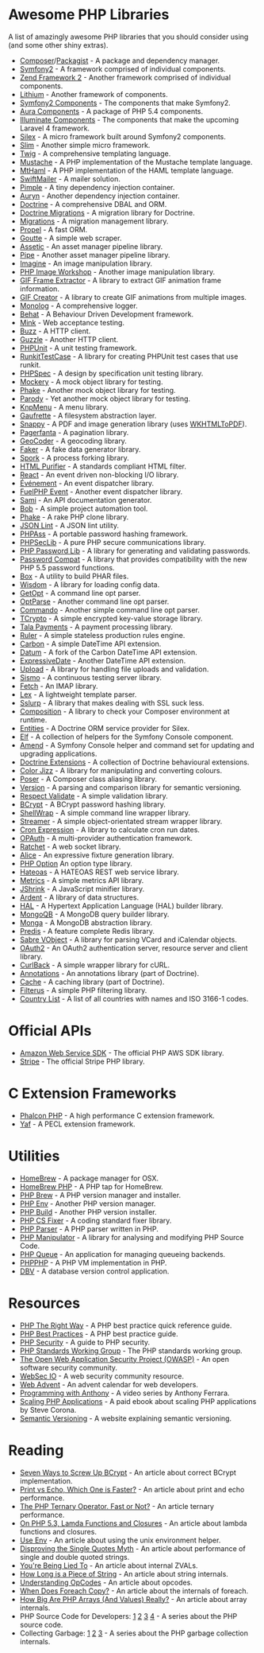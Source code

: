 # Awesome PHP Libraries

A list of amazingly awesome PHP libraries that you should consider using (and some other shiny extras).

* [Composer](http://getcomposer.org/)/[Packagist](http://packagist.org/) - A package and dependency manager.
* [Symfony2](http://symfony.com/) - A framework comprised of individual components.
* [Zend Framework 2](https://github.com/zendframework/zf2) - Another framework comprised of individual components.
* [Lithium](http://lithify.me/) - Another framework of components.
* [Symfony2 Components](http://symfony.com/doc/master/components/index.html) - The components that make Symfony2.
* [Aura Components](http://auraphp.github.com/) - A package of PHP 5.4 components. 
* [Illuminate Components](https://github.com/illuminate) - The components that make the upcoming Laravel 4 framework.
* [Silex](http://silex.sensiolabs.org/) - A micro framework built around Symfony2 components.
* [Slim](http://www.slimframework.com/) - Another simple micro framework.
* [Twig](http://twig.sensiolabs.org/) - A comprehensive templating language.
* [Mustache](https://packagist.org/packages/phly/mustache) - A PHP implementation of the Mustache template language.
* [MtHaml](https://github.com/arnaud-lb/MtHaml) - A PHP implementation of the HAML template language.
* [SwiftMailer](http://swiftmailer.org/) - A mailer solution.
* [Pimple](http://pimple.sensiolabs.org/) - A tiny dependency injection container.
* [Auryn](https://github.com/rdlowrey/Auryn) - Another dependency injection container.
* [Doctrine](http://www.doctrine-project.org/) - A comprehensive DBAL and ORM.
* [Doctrine Migrations](http://docs.doctrine-project.org/projects/doctrine-migrations/en/latest/toc.html) - A migration library for Doctrine.
* [Migrations](https://github.com/icomefromthenet/Migrations) - A migration management library.
* [Propel](http://www.propelorm.org/) - A fast ORM.
* [Goutte](https://github.com/fabpot/Goutte) - A simple web scraper.
* [Assetic](https://github.com/kriswallsmith/assetic) - An asset manager pipeline library.
* [Pipe](https://github.com/CHH/pipe) - Another asset manager pipeline library.
* [Imagine](http://imagine.readthedocs.org/en/latest/index.html) - An image manipulation library.
* [PHP Image Workshop](https://github.com/Sybio/ImageWorkshop) - Another image manipulation library.
* [GIF Frame Extractor](https://github.com/Sybio/GifFrameExtractor) - A library to extract GIF animation frame information.
* [GIF Creator](https://github.com/Sybio/GifCreator) - A library to create GIF animations from multiple images.
* [Monolog](https://github.com/Seldaek/monolog) - A comprehensive logger.
* [Behat](http://behat.org/) - A Behaviour Driven Development framework.
* [Mink](http://mink.behat.org/) - Web acceptance testing.
* [Buzz](https://github.com/kriswallsmith/Buzz) - A HTTP client.
* [Guzzle](http://guzzlephp.org/) - Another HTTP client.
* [PHPUnit](https://github.com/sebastianbergmann/phpunit) - A unit testing framework.
* [RunkitTestCase](https://github.com/kherge/RunkitTestCase) - A library for creating PHPUnit test cases that use runkit.
* [PHPSpec](https://github.com/phpspec/phpspec2) - A design by specification unit testing library.
* [Mockery](https://github.com/padraic/mockery) - A mock object library for testing.
* [Phake](https://github.com/mlively/Phake) - Another mock object library for testing.
* [Parody](https://github.com/dotink/Parody) - Yet another mock object library for testing.
* [KnpMenu](https://github.com/KnpLabs/KnpMenu) - A menu library.
* [Gaufrette](https://github.com/KnpLabs/Gaufrette) - A filesystem abstraction layer.
* [Snappy](https://github.com/KnpLabs/snappy) - A PDF and image generation library (uses [WKHTMLToPDF](https://github.com/antialize/wkhtmltopdf)).
* [Pagerfanta](https://github.com/whiteoctober/Pagerfanta) - A pagination library.
* [GeoCoder](http://geocoder-php.org/) - A geocoding library.
* [Faker](https://github.com/fzaninotto/Faker) - A fake data generator library.
* [Spork](https://github.com/kriswallsmith/spork) - A process forking library.
* [HTML Purifier](https://github.com/ezyang/htmlpurifier) - A standards compliant HTML filter.
* [React](https://github.com/react-php/react) - An event driven non-blocking I/O library.
* [Événement](https://github.com/igorw/evenement) - An event dispatcher library.
* [FuelPHP Event](https://github.com/fuelphp/event) - Another event dispatcher library.
* [Sami](https://github.com/fabpot/Sami) - An API documentation generator.
* [Bob](https://github.com/CHH/bob) - A simple project automation tool.
* [Phake](https://github.com/jaz303/phake) - A rake PHP clone library.
* [JSON Lint](https://github.com/Seldaek/jsonlint) - A JSON lint utility.
* [PHPAss](http://www.openwall.com/phpass/) - A portable password hashing framework.
* [PHPSecLib](http://phpseclib.sourceforge.net/) - A pure PHP secure communications library.
* [PHP Password Lib](https://github.com/ircmaxell/PHP-PasswordLib) - A library for generating and validating passwords.
* [Password Compat](https://github.com/ircmaxell/password_compat) - A library that provides compatibility with the new PHP 5.5 password functions.
* [Box](https://github.com/kherge/Box) - A utility to build PHAR files.
* [Wisdom](https://github.com/kherge/Wisdom) - A library for loading config data.
* [GetOpt](ulrichsg/getopt-php) - A command line opt parser.
* [OptParse](https://github.com/CHH/optparse) - Another command line opt parser.
* [Commando](https://github.com/nategood/commando) - Another simple command line opt parser.
* [TCrypto](https://github.com/timoh6/TCrypto) - A simple encrypted key-value storage library.
* [Tala Payments](https://github.com/adrianmacneil/tala-payments) - A payment processing library.
* [Ruler](https://github.com/bobthecow/Ruler) - A simple stateless production rules engine.
* [Carbon](https://github.com/briannesbitt/Carbon) - A simple DateTime API extension.
* [Datum](https://github.com/dandoescode/datum) - A fork of the Carbon DateTime API extension.
* [ExpressiveDate](https://github.com/jasonlewis/expressive-date) - Another DateTime API extension.
* [Upload](https://github.com/codeguy/Upload) - A library for handling file uploads and validation.
* [Sismo](http://sismo.sensiolabs.org/) - A continuous testing server library.
* [Fetch](https://github.com/tedivm/Fetch) - An IMAP library.
* [Lex](https://github.com/pyrocms/lex) - A lightweight template parser.
* [Sslurp](https://github.com/EvanDotPro/Sslurp) - A library that makes dealing with SSL suck less.
* [Composition](https://github.com/composition/composition) - A library to check your Composer environment at runtime.
* [Entities](https://github.com/kherge/Entities) - A Doctrine ORM service provider for Silex.
* [Elf](https://github.com/kherge/Elf) - A collection of helpers for the Symfony Console component.
* [Amend](https://github.com/kherge/Amend) - A Symfony Console helper and command set for updating and upgrading applications.
* [Doctrine Extensions](https://github.com/l3pp4rd/DoctrineExtensions) - A collection of Doctrine behavioural extensions.
* [Color Jizz](https://github.com/mikeemoo/ColorJizz-PHP) - A library for manipulating and converting colours.
* [Poser](https://github.com/FrenkyNet/Poser) - A Composer class aliasing library.
* [Version](https://github.com/kherge/Version) - A parsing and comparison library for semantic versioning.
* [Respect Validate](https://github.com/Respect/Validation) - A simple validation library.
* [BCrypt](https://github.com/kherge/Bcrypt) - A BCrypt password hashing library.
* [ShellWrap](https://github.com/MrRio/shellwrap) - A simple command line wrapper library.
* [Streamer](https://github.com/fzaninotto/Streamer) - A simple object-orientated stream wrapper library.
* [Cron Expression](https://github.com/mtdowling/cron-expression) - A library to calculate cron run dates.
* [OPAuth](https://github.com/uzyn/opauth) - A multi-provider authentication framework.
* [Ratchet](https://github.com/cboden/Ratchet) - A web socket library.
* [Alice](https://github.com/nelmio/alice) - An expressive fixture generation library.
* [PHP Option](https://github.com/schmittjoh/php-option) An option type library.
* [Hateoas](https://github.com/willdurand/Hateoas) - A HATEOAS REST web service library.
* [Metrics](https://github.com/beberlei/metrics) - A simple metrics API library.
* [JShrink](https://github.com/tedivm/JShrink) - A JavaScript minifier library.
* [Ardent](https://github.com/morrisonlevi/Ardent) - A library of data structures.
* [HAL](https://github.com/blongden/hal) - A Hypertext Application Language (HAL) builder library.
* [MongoQB](https://github.com/alexbilbie/MongoQB) - A MongoDB query builder library.
* [Monga](https://github.com/FrenkyNet/Monga) - A MongoDB abstraction library.
* [Predis](https://github.com/nrk/predis) - A feature complete Redis library.
* [Sabre VObject](https://github.com/evert/sabre-vobject) - A library for parsing VCard and iCalendar objects.
* [OAuth2](https://github.com/lncd/OAuth2) - An OAuth2 authentication server, resource server and client library.
* [CurlBack](https://github.com/jwoodcock/CurlBack) - A simple wrapper library for cURL.
* [Annotations](https://github.com/doctrine/annotations) - An annotations library (part of Doctrine).
* [Cache](https://github.com/doctrine/cache) - A caching library (part of Doctrine).
* [Filterus](https://github.com/ircmaxell/filterus) - A simple PHP filtering library.
* [Country List](https://github.com/umpirsky/country-list) - A list of all countries with names and ISO 3166-1 codes.

# Official APIs

* [Amazon Web Service SDK](https://github.com/aws/aws-sdk-php) - The official PHP AWS SDK library.
* [Stripe](https://github.com/stripe/stripe-php) - The official Stripe PHP library.

# C Extension Frameworks

* [Phalcon PHP](http://phalconphp.com/) - A high performance C extension framework.
* [Yaf](http://php.net/manual/en/book.yaf.php) - A PECL extension framework.

# Utilities

* [HomeBrew](http://mxcl.github.com/homebrew/) - A package manager for OSX.
* [HomeBrew PHP](https://github.com/josegonzalez/homebrew-php) - A PHP tap for HomeBrew.
* [PHP Brew](https://github.com/c9s/phpbrew) - A PHP version manager and installer.
* [PHP Env](https://github.com/CHH/phpenv) - Another PHP version manager.
* [PHP Build](https://github.com/CHH/php-build) - Another PHP version installer.
* [PHP CS Fixer](https://github.com/fabpot/PHP-CS-Fixer) - A coding standard fixer library.
* [PHP Parser](https://github.com/nikic/PHP-Parser) - A PHP parser written in PHP.
* [PHP Manipulator](https://github.com/schmittjoh/php-manipulator) - A library for analysing and modifying PHP Source Code.
* [PHP Queue](https://github.com/miccheng/php-queue) - An application for managing queueing backends.
* [PHPPHP](https://github.com/ircmaxell/PHPPHP) - A PHP VM implementation in PHP.
* [DBV](http://dbv.vizuina.com/) - A database version control application.

# Resources

* [PHP The Right Way](http://www.phptherightway.com/) - A PHP best practice quick reference guide.
* [PHP Best Practices](http://phpbestpractices.org/) - A PHP best practice guide.
* [PHP Security](http://phpsecurity.readthedocs.org/en/latest/index.html) - A guide to PHP security.
* [PHP Standards Working Group](https://groups.google.com/group/php-standards) - The PHP standards working group.
* [The Open Web Application Security Project (OWASP)](https://www.owasp.org/index.php/Main_Page) - An open software security community.
* [WebSec IO](http://websec.io/) - A web security community resource.
* [Web Advent](http://webadvent.org) - An advent calendar for web developers.
* [Programming with Anthony](http://www.youtube.com/playlist?list=PLM-218uGSX3DQ3KsB5NJnuOqPqc5CW2kW) - A video series by Anthony Ferrara.
* [Scaling PHP Applications](http://www.scalingphpbook.com) - A paid ebook about scaling PHP applications by Steve Corona.
* [Semantic Versioning](http://semver.org/) - A website explaining semantic versioning.

# Reading

* [Seven Ways to Screw Up BCrypt](http://blog.ircmaxell.com/2012/12/seven-ways-to-screw-up-bcrypt.html) - An article about correct BCrypt implementation.
* [Print vs Echo, Which One is Faster?](http://fabien.potencier.org/article/8/print-vs-echo-which-one-is-faster) - An article about print and echo performance.
* [The PHP Ternary Operator. Fast or Not?](http://fabien.potencier.org/article/48/the-php-ternary-operator-fast-or-not) - An article ternary performance.
* [On PHP 5.3, Lamda Functions and Closures](http://fabien.potencier.org/article/17/on-php-5-3-lambda-functions-and-closures) - An article about lambda functions and closures.
* [Use Env](http://seancoates.com/blogs/use-env) - An article about using the unix environment helper.
* [Disproving the Single Quotes Myth](http://nikic.github.com/2012/01/09/Disproving-the-Single-Quotes-Performance-Myth.html) - An article about performance of single and double quoted strings.
* [You're Being Lied To](http://blog.golemon.com/2007/01/youre-being-lied-to.html) - An article about internal ZVALs.
* [How Long is a Piece of String](http://blog.golemon.com/2006/06/how-long-is-piece-of-string.html) - An article about string internals.
* [Understanding OpCodes](http://blog.golemon.com/2008/01/understanding-opcodes.html) - An article about opcodes.
* [When Does Foreach Copy?](http://nikic.github.com/2011/11/11/PHP-Internals-When-does-foreach-copy.html) - An article about the internals of foreach.
* [How Big Are PHP Arrays (And Values) Really?](http://nikic.github.com/2011/12/12/How-big-are-PHP-arrays-really-Hint-BIG.html) - An article about array internals.
* PHP Source Code for Developers: [1](http://blog.ircmaxell.com/2012/03/phps-source-code-for-php-developers.html) [2](http://nikic.github.com/2012/03/16/Understanding-PHPs-internal-function-definitions.html) [3](http://blog.ircmaxell.com/2012/03/phps-source-code-for-php-developers_21.html) [4](http://nikic.github.com/2012/03/28/Understanding-PHPs-internal-array-implementation.html) - A series about the PHP source code.
* Collecting Garbage: [1](http://derickrethans.nl/collecting-garbage-phps-take-on-variables.html) [2](http://derickrethans.nl/collecting-garbage-cleaning-up.html) [3](http://derickrethans.nl/collecting-garbage-performance-considerations.html) - A series about the PHP garbage collection internals.